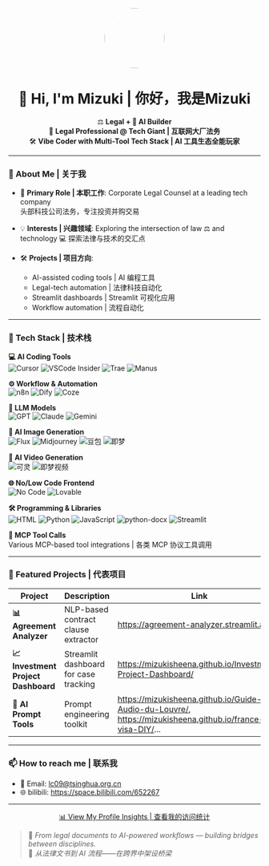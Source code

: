 <!-- GitHub Profile README -->

<p align="center">
  <img src="https://avatars.githubusercontent.com/u/187792952?v=4" width="120" height="120" style="border-radius:50%">
</p>

<h1 align="center">👋 Hi, I'm Mizuki | 你好，我是Mizuki</h1>

<p align="center">
⚖️ <b>Legal + 🤖 AI Builder</b><br>
💼 <b>Legal Professional @ Tech Giant | 互联网大厂法务</b><br>
🛠 <b>Vibe Coder with Multi-Tool Tech Stack | AI 工具生态全能玩家</b>
</p>

---

### 📖 About Me | 关于我

- 🎯 **Primary Role | 本职工作**:
  Corporate Legal Counsel at a leading tech company  
  头部科技公司法务，专注投资并购交易
  
- 💡 **Interests | 兴趣领域**:
  Exploring the intersection of law ⚖ and technology 💻
  探索法律与技术的交汇点
  
- 🛠 **Projects | 项目方向**:  
  - AI-assisted coding tools | AI 编程工具  
  - Legal-tech automation | 法律科技自动化  
  - Streamlit dashboards | Streamlit 可视化应用  
  - Workflow automation | 流程自动化

---

### 🧰 Tech Stack | 技术栈

**💻 AI Coding Tools**  
![Cursor](https://img.shields.io/badge/-Cursor-blue?style=flat) ![VSCode Insider](https://img.shields.io/badge/-VS%20Code%20Insider-007ACC?style=flat&logo=visualstudiocode&logoColor=white) ![Trae](https://img.shields.io/badge/-Trae-green?style=flat) ![Manus](https://img.shields.io/badge/-Manus-orange?style=flat)

**⚙️ Workflow & Automation**  
![n8n](https://img.shields.io/badge/-n8n-EA4C89?style=flat&logo=n8n) ![Dify](https://img.shields.io/badge/-Dify-FF9800?style=flat) ![Coze](https://img.shields.io/badge/-Coze-4CAF50?style=flat)

**🧠 LLM Models**  
![GPT](https://img.shields.io/badge/-GPT-412991?style=flat&logo=openai&logoColor=white) ![Claude](https://img.shields.io/badge/-Claude-000000?style=flat) ![Gemini](https://img.shields.io/badge/-Gemini-4285F4?style=flat&logo=google)

**🎨 AI Image Generation**  
![Flux](https://img.shields.io/badge/-Flux-purple?style=flat) ![Midjourney](https://img.shields.io/badge/-Midjourney-000000?style=flat) ![豆包](https://img.shields.io/badge/-豆包-yellow?style=flat) ![即梦](https://img.shields.io/badge/-即梦-pink?style=flat)

**🎥 AI Video Generation**  
![可灵](https://img.shields.io/badge/-可灵-red?style=flat) ![即梦视频](https://img.shields.io/badge/-即梦视频-purple?style=flat)

**🌐 No/Low Code Frontend**  
![No Code](https://img.shields.io/badge/-No%20Code-2196F3?style=flat) ![Lovable](https://img.shields.io/badge/-Lovable-FF4081?style=flat)

**🛠 Programming & Libraries**  
![HTML](https://img.shields.io/badge/-HTML-E34F26?style=flat&logo=html5&logoColor=white) ![Python](https://img.shields.io/badge/-Python-3776AB?style=flat&logo=python&logoColor=white) ![JavaScript](https://img.shields.io/badge/-JavaScript-F7DF1E?style=flat&logo=javascript&logoColor=black) ![python-docx](https://img.shields.io/badge/-python--docx-lightgrey?style=flat) ![Streamlit](https://img.shields.io/badge/-Streamlit-FF4B4B?style=flat&logo=streamlit&logoColor=white)

**🔌 MCP Tool Calls**  
Various MCP-based tool integrations | 各类 MCP 协议工具调用

---

### 🚀 Featured Projects | 代表项目

| Project | Description | Link |
|---------|-------------| -----|
| **📊 Agreement Analyzer** | NLP-based contract clause extractor | https://agreement-analyzer.streamlit.app/ |
| **📈 Investment Project Dashboard** | Streamlit dashboard for case tracking | https://mizukisheena.github.io/Investment-Project-Dashboard/ |
| **🤖 AI Prompt Tools** | Prompt engineering toolkit | https://mizukisheena.github.io/Guide-Audio-du-Louvre/, https://mizukisheena.github.io/france-visa-DIY/... |

---

### 📫 How to reach me | 联系我

- 📧 Email: lc09@tsinghua.org.cn  
- 🌐 bilibili: https://space.bilibili.com/652267

---

<p align="center">
  <a href="https://github.com/MizukiSheena/MizukiSheena/graphs/traffic">
    📊 View My Profile Insights | 查看我的访问统计
  </a>
</p>

> 📌 *From legal documents to AI-powered workflows — building bridges between disciplines.*  
> 📌 *从法律文书到 AI 流程——在跨界中架设桥梁*
